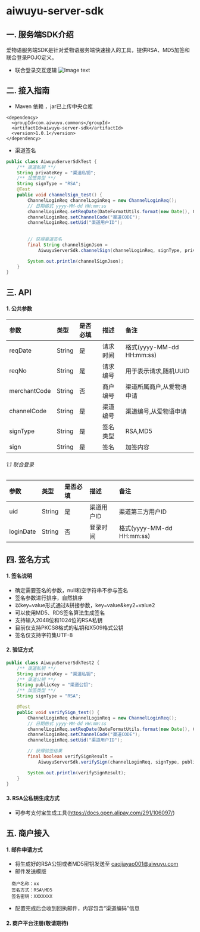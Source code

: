 # aiwuyu-server-sdk
## 一. 服务端SDK介绍
爱物语服务端SDK是针对爱物语服务端快速接入的工具，提供RSA、MD5加签和联合登录POJO定义。

* 联合登录交互逻辑
![Image text](https://aiwuyu-cms-prd.oss-cn-hangzhou.aliyuncs.com/Pic/sdk-doc/%E7%88%B1%E7%89%A9%E8%AF%AD%E8%81%94%E5%90%88%E7%99%BB%E5%BD%95_20190515_2.png)

## 二. 接入指南
* Maven 依赖 ，jar已上传中央仓库
```
<dependency>
  <groupId>com.aiwuyu.commons</groupId>
  <artifactId>aiwuyu-server-sdk</artifactId>
  <version>1.0.1</version>
</dependency>
```
* 渠道签名
```java
public class AiwuyuServerSdkTest {
    /** 渠道私钥 **/
    String privateKey = "渠道私钥";
    /** 加签类型 **/
    String signType = "RSA";
    @Test
    public void channelSign_test() {
        ChannelLoginReq channelLoginReq = new ChannelLoginReq();
        // 日期格式 yyyy-MM-dd HH:mm:ss
        channelLoginReq.setReqDate(DateFormatUtils.format(new Date(), Constants.SHARE_DEFAULT_FORMAT));
        channelLoginReq.setChannelCode("渠道CODE");
        channelLoginReq.setUid("渠道用户ID");
        
        
        // 获得渠道签名
        final String channelSignJson =
            AiwuyuServerSdk.channelSign(channelLoginReq, signType, privateKey, StandardCharsets.UTF_8);

        System.out.println(channelSignJson);
    }
}
```


## 三.  API
#### 1. 公共参数
参数		|类型|是否必填|描述											|备注
:--		|:-- |:--|:--										|:--
reqDate|String|是	|请求时间	|格式(yyyy-MM-dd HH:mm:ss)
reqNo|String|是	|请求编号	|用于表示请求,随机UUID
merchantCode|String|否	|商户编号	|渠道所属商户,从爱物语申请
channelCode|String|是	|渠道编号	|渠道编号,从爱物语申请
signType|String|是	|签名类型	|RSA,MD5
sign|String|是	|签名	|加签内容

###### 1.1 联合登录
参数		|类型|是否必填|描述											|备注
:--		|:-- |:--|:--										|:--
uid|String|是	|渠道用户ID	|渠道第三方用户ID
loginDate|String|否	|登录时间	|格式(yyyy-MM-dd HH:mm:ss)

## 四.  签名方式
#### 1. 签名说明
* 确定需要签名的参数，null和空字符串不参与签名
* 签名参数进行排序，自然排序
* 以key=value形式通过&拼接参数，key=value&key2=value2
* 可以使用MD5、RDS签名算法生成签名
* 支持输入2048位和1024位的RSA私钥
* 目前仅支持PKCS8格式的私钥和X509格式公钥
* 签名仅支持字符集UTF-8

#### 2. 验证方式
```java
public class AiwuyuServerSdkTest2 {
    /** 渠道私钥 **/
    String privateKey = "渠道私钥";
    /** 渠道公钥 **/
    String publicKey = "渠道公钥";
    /** 加签类型 **/
    String signType = "RSA";

    @Test
    public void verifySign_test() {
        ChannelLoginReq channelLoginReq = new ChannelLoginReq();
        // 日期格式 yyyy-MM-dd HH:mm:ss
        channelLoginReq.setReqDate(DateFormatUtils.format(new Date(), Constants.SHARE_DEFAULT_FORMAT));
        channelLoginReq.setChannelCode("渠道CODE");
        channelLoginReq.setUid("渠道用户ID");

        // 获得验签结果
        final boolean verifySignResult =
            AiwuyuServerSdk.verifySign(channelLoginReq, signType, publicKey, StandardCharsets.UTF_8);

        System.out.println(verifySignResult);
    }
}
```
#### 3. RSA公私钥生成方式
* 可参考支付宝生成工具(https://docs.open.alipay.com/291/106097/)

## 五.  商户接入
#### 1. 邮件申请方式
* 将生成好的RSA公钥或者MD5密钥发送至 caojiayao001@aiwuyu.com
* 邮件发送模版
```
  商户名称：xx
  签名方式：RSA\MD5
  签名密钥：XXXXXXX
```
* 配置完成后会收到回执邮件，内容包含“渠道编码”信息
#### 2. 商户平台注册(敬请期待)
